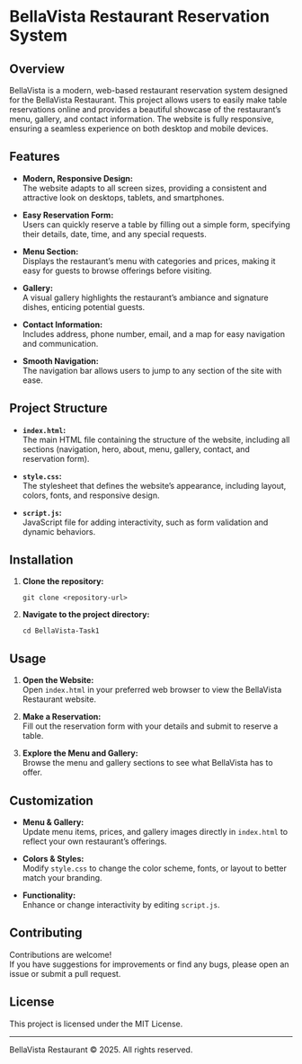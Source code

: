 # BellaVista Restaurant Reservation System

## Overview
BellaVista is a modern, web-based restaurant reservation system designed for the BellaVista Restaurant. This project allows users to easily make table reservations online and provides a beautiful showcase of the restaurant’s menu, gallery, and contact information. The website is fully responsive, ensuring a seamless experience on both desktop and mobile devices.

## Features

- **Modern, Responsive Design:**  
  The website adapts to all screen sizes, providing a consistent and attractive look on desktops, tablets, and smartphones.

- **Easy Reservation Form:**  
  Users can quickly reserve a table by filling out a simple form, specifying their details, date, time, and any special requests.

- **Menu Section:**  
  Displays the restaurant’s menu with categories and prices, making it easy for guests to browse offerings before visiting.

- **Gallery:**  
  A visual gallery highlights the restaurant’s ambiance and signature dishes, enticing potential guests.

- **Contact Information:**  
  Includes address, phone number, email, and a map for easy navigation and communication.

- **Smooth Navigation:**  
  The navigation bar allows users to jump to any section of the site with ease.

## Project Structure

- **`index.html`:**  
  The main HTML file containing the structure of the website, including all sections (navigation, hero, about, menu, gallery, contact, and reservation form).

- **`style.css`:**  
  The stylesheet that defines the website’s appearance, including layout, colors, fonts, and responsive design.

- **`script.js`:**  
  JavaScript file for adding interactivity, such as form validation and dynamic behaviors.

## Installation

1. **Clone the repository:**
   ```
   git clone <repository-url>
   ```
2. **Navigate to the project directory:**
   ```
   cd BellaVista-Task1
   ```

## Usage

1. **Open the Website:**  
   Open `index.html` in your preferred web browser to view the BellaVista Restaurant website.

2. **Make a Reservation:**  
   Fill out the reservation form with your details and submit to reserve a table.

3. **Explore the Menu and Gallery:**  
   Browse the menu and gallery sections to see what BellaVista has to offer.

## Customization

- **Menu & Gallery:**  
  Update menu items, prices, and gallery images directly in `index.html` to reflect your own restaurant’s offerings.

- **Colors & Styles:**  
  Modify `style.css` to change the color scheme, fonts, or layout to better match your branding.

- **Functionality:**  
  Enhance or change interactivity by editing `script.js`.

## Contributing

Contributions are welcome!  
If you have suggestions for improvements or find any bugs, please open an issue or submit a pull request.

## License

This project is licensed under the MIT License.

---

BellaVista Restaurant &copy; 2025. All rights reserved.
